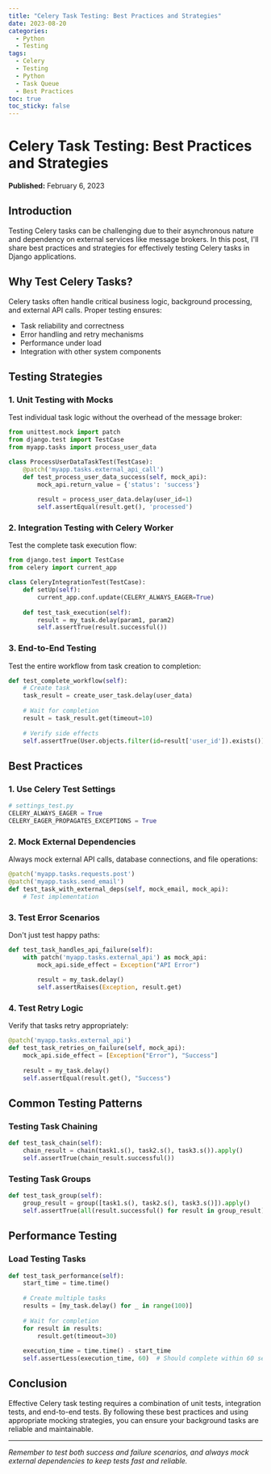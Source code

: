 ```yaml
---
title: "Celery Task Testing: Best Practices and Strategies"
date: 2023-08-20
categories:
  - Python
  - Testing
tags:
  - Celery
  - Testing
  - Python
  - Task Queue
  - Best Practices
toc: true
toc_sticky: false
---
```


# Celery Task Testing: Best Practices and Strategies

**Published:** February 6, 2023

## Introduction

Testing Celery tasks can be challenging due to their asynchronous nature and dependency on external services like message brokers. In this post, I'll share best practices and strategies for effectively testing Celery tasks in Django applications.

## Why Test Celery Tasks?

Celery tasks often handle critical business logic, background processing, and external API calls. Proper testing ensures:
- Task reliability and correctness
- Error handling and retry mechanisms
- Performance under load
- Integration with other system components

## Testing Strategies

### 1. Unit Testing with Mocks

Test individual task logic without the overhead of the message broker:

```python
from unittest.mock import patch
from django.test import TestCase
from myapp.tasks import process_user_data

class ProcessUserDataTaskTest(TestCase):
    @patch('myapp.tasks.external_api_call')
    def test_process_user_data_success(self, mock_api):
        mock_api.return_value = {'status': 'success'}
        
        result = process_user_data.delay(user_id=1)
        self.assertEqual(result.get(), 'processed')
```

### 2. Integration Testing with Celery Worker

Test the complete task execution flow:

```python
from django.test import TestCase
from celery import current_app

class CeleryIntegrationTest(TestCase):
    def setUp(self):
        current_app.conf.update(CELERY_ALWAYS_EAGER=True)
    
    def test_task_execution(self):
        result = my_task.delay(param1, param2)
        self.assertTrue(result.successful())
```

### 3. End-to-End Testing

Test the entire workflow from task creation to completion:

```python
def test_complete_workflow(self):
    # Create task
    task_result = create_user_task.delay(user_data)
    
    # Wait for completion
    result = task_result.get(timeout=10)
    
    # Verify side effects
    self.assertTrue(User.objects.filter(id=result['user_id']).exists())
```

## Best Practices

### 1. Use Celery Test Settings

```python
# settings_test.py
CELERY_ALWAYS_EAGER = True
CELERY_EAGER_PROPAGATES_EXCEPTIONS = True
```

### 2. Mock External Dependencies

Always mock external API calls, database connections, and file operations:

```python
@patch('myapp.tasks.requests.post')
@patch('myapp.tasks.send_email')
def test_task_with_external_deps(self, mock_email, mock_api):
    # Test implementation
```

### 3. Test Error Scenarios

Don't just test happy paths:

```python
def test_task_handles_api_failure(self):
    with patch('myapp.tasks.external_api') as mock_api:
        mock_api.side_effect = Exception("API Error")
        
        result = my_task.delay()
        self.assertRaises(Exception, result.get)
```

### 4. Test Retry Logic

Verify that tasks retry appropriately:

```python
@patch('myapp.tasks.external_api')
def test_task_retries_on_failure(self, mock_api):
    mock_api.side_effect = [Exception("Error"), "Success"]
    
    result = my_task.delay()
    self.assertEqual(result.get(), "Success")
```

## Common Testing Patterns

### Testing Task Chaining

```python
def test_task_chain(self):
    chain_result = chain(task1.s(), task2.s(), task3.s()).apply()
    self.assertTrue(chain_result.successful())
```

### Testing Task Groups

```python
def test_task_group(self):
    group_result = group([task1.s(), task2.s(), task3.s()]).apply()
    self.assertTrue(all(result.successful() for result in group_result))
```

## Performance Testing

### Load Testing Tasks

```python
def test_task_performance(self):
    start_time = time.time()
    
    # Create multiple tasks
    results = [my_task.delay() for _ in range(100)]
    
    # Wait for completion
    for result in results:
        result.get(timeout=30)
    
    execution_time = time.time() - start_time
    self.assertLess(execution_time, 60)  # Should complete within 60 seconds
```

## Conclusion

Effective Celery task testing requires a combination of unit tests, integration tests, and end-to-end tests. By following these best practices and using appropriate mocking strategies, you can ensure your background tasks are reliable and maintainable.

---

*Remember to test both success and failure scenarios, and always mock external dependencies to keep tests fast and reliable.*
